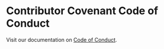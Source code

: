 # Contributor Covenant Code of Conduct

Visit our documentation on [Code of Conduct](http://localhost:3001/contributing/code-of-conduct).
